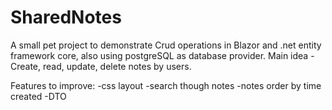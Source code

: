 # SharedNotes
A small pet project to demonstrate Crud operations in Blazor and .net entity framework core, also using postgreSQL as database provider.
Main idea - Create, read, update, delete notes by users.

Features to improve:
-css layout
-search though notes
-notes order by time created
-DTO
